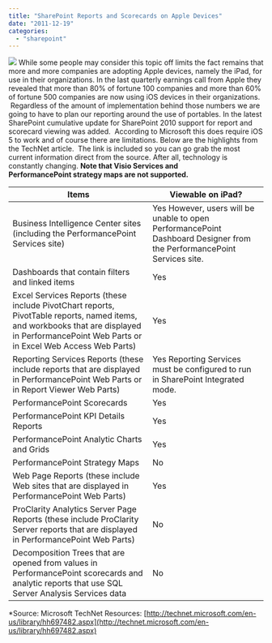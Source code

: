 ```yaml
---
title: "SharePoint Reports and Scorecards on Apple Devices"
date: "2011-12-19"
categories: 
  - "sharepoint"
---
```


![](https://images.bradleyschacht.com/wp-content/uploads/2011/12/AppleSharePoint.png) While some people may consider this topic off limits the fact remains that more and more companies are adopting Apple devices, namely the iPad, for use in their organizations. In the last quarterly earnings call from Apple they revealed that more than 80% of fortune 100 companies and more than 60% of fortune 500 companies are now using iOS devices in their organizations.  Regardless of the amount of implementation behind those numbers we are going to have to plan our reporting around the use of portables. In the latest SharePoint cumulative update for SharePoint 2010 support for report and scorecard viewing was added.  According to Microsoft this does require iOS 5 to work and of course there are limitations. Below are the highlights from the TechNet article.  The link is included so you can go grab the most current information direct from the source. After all, technology is constantly changing. **Note that Visio Services and PerformancePoint strategy maps are not supported.**

| Items | Viewable on iPad? |
| --- | --- |
| Business Intelligence Center sites (including the PerformancePoint Services site) | Yes However, users will be unable to open PerformancePoint Dashboard Designer from the PerformancePoint Services site. |
| Dashboards that contain filters and linked items | Yes |
| Excel Services Reports (these include PivotChart reports, PivotTable reports, named items, and workbooks that are displayed in PerformancePoint Web Parts or in Excel Web Access Web Parts) | Yes |
| Reporting Services Reports (these include reports that are displayed in PerformancePoint Web Parts or in Report Viewer Web Parts) | Yes Reporting Services must be configured to run in SharePoint Integrated mode. |
| PerformancePoint Scorecards | Yes |
| PerformancePoint KPI Details Reports | Yes |
| PerformancePoint Analytic Charts and Grids | Yes |
| PerformancePoint Strategy Maps | No |
| Web Page Reports (these include Web sites that are displayed in PerformancePoint Web Parts) | Yes |
| ProClarity Analytics Server Page Reports (these include ProClarity Server reports that are displayed in PerformancePoint Web Parts) | No |
| Decomposition Trees that are opened from values in PerformancePoint scorecards and analytic reports that use SQL Server Analysis Services data | No |

\*Source: Microsoft TechNet Resources: [http://technet.microsoft.com/en-us/library/hh697482.aspx](http://technet.microsoft.com/en-us/library/hh697482.aspx)
